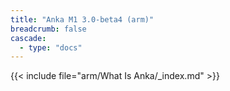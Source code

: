 ```yaml
---
title: "Anka M1 3.0-beta4 (arm)"
breadcrumb: false
cascade:
  - type: "docs"
---
```


{{< include file="arm/What Is Anka/_index.md" >}}
